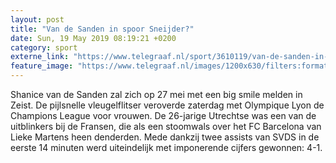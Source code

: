 ```yaml
---
layout: post
title: "Van de Sanden in spoor Sneijder?"
date: Sun, 19 May 2019 08:19:21 +0200
category: sport
externe_link: "https://www.telegraaf.nl/sport/3610119/van-de-sanden-in-spoor-sneijder"
feature_image: "https://www.telegraaf.nl/images/1200x630/filters:format(jpeg):quality(80)/cdn-kiosk-api.telegraaf.nl/9946edf8-7ac4-11e9-af67-0255c322e81b.jpg"
---
```


<p class="intro">Shanice van de Sanden zal zich op 27 mei met een big smile melden in Zeist. De pijlsnelle vleugelflitser veroverde zaterdag met Olympique Lyon de Champions League voor vrouwen. De 26-jarige Utrechtse was een van de uitblinkers bij de Fransen, die als een stoomwals over het FC Barcelona van Lieke Martens heen denderden. Mede dankzij twee assists van SVDS in de eerste 14 minuten werd uiteindelijk met imponerende cijfers gewonnen: 4-1.</p>
